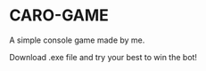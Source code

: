 # CARO-GAME
A simple console game made by me.

Download .exe file and try your best to win the bot!

